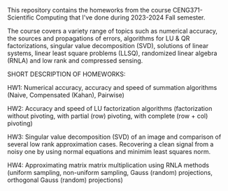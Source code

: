 This repository contains the homeworks from the course CENG371-Scientific Computing that I've done during 2023-2024 Fall semester.

The course covers a variety range of topics such as numerical accuracy, the sources and propagations of errors, algorithms for LU & QR factorizations, 
singular value decomposition (SVD), solutions of linear systems, linear least square problems (LLSQ), randomized linear algebra (RNLA) and low rank and compressed sensing.

SHORT DESCRIPTION OF HOMEWORKS:

HW1: Numerical accuracy, accuracy and speed of summation algorithms (Naive, Compensated (Kahan), Pairwise)

HW2: Accuracy and speed of LU factorization algorithms (factorization without pivoting, with partial (row) pivoting, with complete (row + col) pivoting)

HW3: Singular value decomposition (SVD) of an image and comparison of several low rank approximation cases. Recovering a clean signal from a noisy one by using
normal equations and minimim least squares norm.

HW4: Approximating matrix matrix multiplication using RNLA methods (uniform sampling, non-uniform sampling, Gauss (random) projections, orthogonal Gauss (random) projections) 
